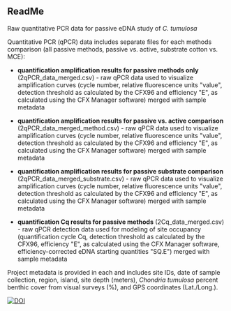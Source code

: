 ## ReadMe
Raw quantitative PCR data for passive eDNA study of _C. tumulosa_

Quantitative PCR (qPCR) data includes separate files for each methods comparison (all passive methods, passive vs. active, substrate cotton vs. MCE):

* **quantification amplification results for passive methods only** (2qPCR_data_merged.csv) - raw qPCR data used to visualize amplification curves (cycle number, relative fluorescence units "value", detection threshold as calculated by the CFX96 and efficiency "E", as calculated using the CFX Manager software) merged with sample metadata
* **quantification amplification results for passive vs. active comparison** (2qPCR_data_merged_method.csv) - raw qPCR data used to visualize amplification curves (cycle number, relative fluorescence units "value", detection threshold as calculated by the CFX96 and efficiency "E", as calculated using the CFX Manager software) merged with sample metadata
* **quantification amplification results for passive substrate comparison** (2qPCR_data_merged_substrate.csv) - raw qPCR data used to visualize amplification curves (cycle number, relative fluorescence units "value", detection threshold as calculated by the CFX96 and efficiency "E", as calculated using the CFX Manager software) merged with sample metadata

* **quantification Cq results for passive methods** (2Cq_data_merged.csv) - raw qPCR detection data used for modeling of site occupancy (quantification cycle Cq, detection threshold as calculated by the CFX96, efficiency "E", as calculated using the CFX Manager software, efficiency-corrected eDNA starting quantities "SQ.E") merged with sample metadata

Project metadata is provided in each and includes site IDs, date of sample collection, region, island, site depth (meters), *Chondria tumulosa* percent benthic cover from visual surveys (%), and GPS coordinates (Lat./Long.).


[![DOI](https://zenodo.org/badge/944221012.svg)](https://doi.org/10.5281/zenodo.14984952)

